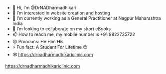 - 👋 Hi, I’m @DrNADharmadhikari
- 👀 I’m interested in website creation and hosting 
- 🌱 I’m currently working as a General Practitioner at Nagpur Maharashtra India 
- 💞️ I’m looking to collaborate on my short eBooks 
- 📫 How to reach me, my mobile number is +91 9822735722
- 😄 Pronouns: He Him His 
- ⚡ Fun fact: A Student For Lifetime 😊
- 🕸️ https://drnadharmadhikariclinic.com
<!---
DrNADharmadhikari/DrNADharmadhikari is a ✨ special ✨ repository because its `README.md` (this file) appears on your GitHub profile.
You can click the Preview link to take a look at your changes.
--->
https://drnadharmadhikariclinic.com
